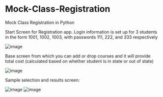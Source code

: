 # Mock-Class-Registration
Mock Class Registration in Python

Start Screen for Registration app. Login information is set up for 3 students in the form 1001, 1002, 1003, with passwords 111, 222, and 333 respectively

![image](https://user-images.githubusercontent.com/65206057/177247217-922add85-b9aa-40fb-b3d3-87ca2ed3a1bd.png)

Base screen from which you can add or drop courses and it will provide total cost (calculated based on whether student is in state or out of state)

![image](https://user-images.githubusercontent.com/65206057/177247330-71879307-0d8b-4bcf-82de-69b93cedc0cc.png)

Sample selection and results screen:

![image](https://user-images.githubusercontent.com/65206057/177247412-64e856a7-a405-4975-b02e-ff52132a8a2a.png)
![image](https://user-images.githubusercontent.com/65206057/177247426-d4a7f003-b8e9-4a94-8857-261a032893ab.png)
